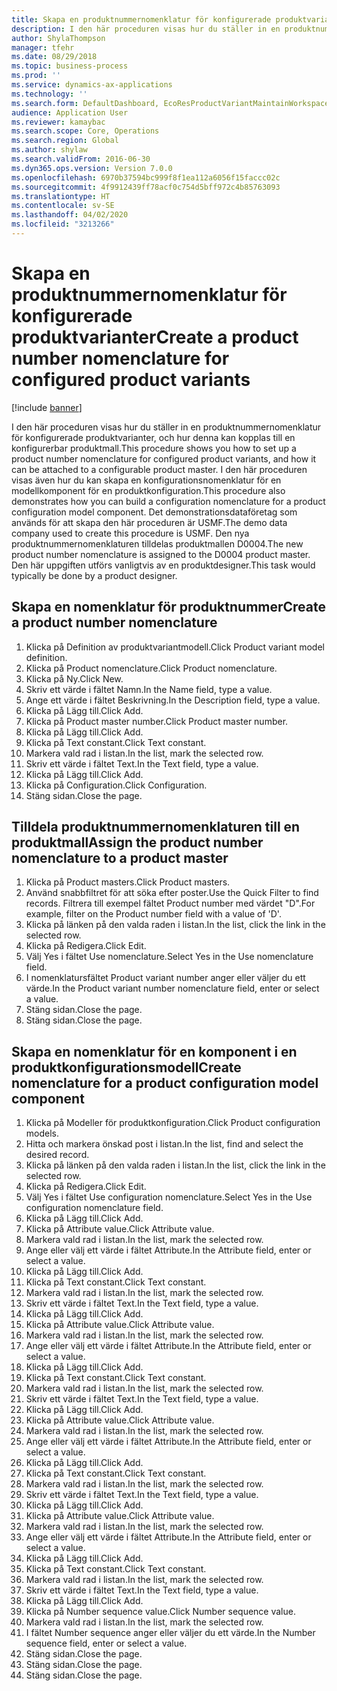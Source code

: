 ```yaml
---
title: Skapa en produktnummernomenklatur för konfigurerade produktvarianter
description: I den här proceduren visas hur du ställer in en produktnummernomenklatur för konfigurerade produktvarianter, och hur denna kan kopplas till en konfigurerbar produktmall.
author: ShylaThompson
manager: tfehr
ms.date: 08/29/2018
ms.topic: business-process
ms.prod: ''
ms.service: dynamics-ax-applications
ms.technology: ''
ms.search.form: DefaultDashboard, EcoResProductVariantMaintainWorkspace, EcoResNomenclature, EcoResProductListPage, EcoResProductDetails, PCProductConfigurationModelListPage, PCProductConfigurationModelDetails
audience: Application User
ms.reviewer: kamaybac
ms.search.scope: Core, Operations
ms.search.region: Global
ms.author: shylaw
ms.search.validFrom: 2016-06-30
ms.dyn365.ops.version: Version 7.0.0
ms.openlocfilehash: 6970b37594bc999f8f1ea112a6056f15faccc02c
ms.sourcegitcommit: 4f9912439ff78acf0c754d5bff972c4b85763093
ms.translationtype: HT
ms.contentlocale: sv-SE
ms.lasthandoff: 04/02/2020
ms.locfileid: "3213266"
---
```

# <a name="create-a-product-number-nomenclature-for-configured-product-variants"></a><span data-ttu-id="20966-103">Skapa en produktnummernomenklatur för konfigurerade produktvarianter</span><span class="sxs-lookup"><span data-stu-id="20966-103">Create a product number nomenclature for configured product variants</span></span>

[!include [banner](../../includes/banner.md)]

<span data-ttu-id="20966-104">I den här proceduren visas hur du ställer in en produktnummernomenklatur för konfigurerade produktvarianter, och hur denna kan kopplas till en konfigurerbar produktmall.</span><span class="sxs-lookup"><span data-stu-id="20966-104">This procedure shows you how to set up a product number nomenclature for configured product variants, and how it can be attached to a configurable product master.</span></span> <span data-ttu-id="20966-105">I den här proceduren visas även hur du kan skapa en konfigurationsnomenklatur för en modellkomponent för en produktkonfiguration.</span><span class="sxs-lookup"><span data-stu-id="20966-105">This procedure also demonstrates how you can build a configuration nomenclature for a product configuration model component.</span></span> <span data-ttu-id="20966-106">Det demonstrationsdataföretag som används för att skapa den här proceduren är USMF.</span><span class="sxs-lookup"><span data-stu-id="20966-106">The demo data company used to create this procedure is USMF.</span></span> <span data-ttu-id="20966-107">Den nya produktnummernomenklaturen tilldelas produktmallen D0004.</span><span class="sxs-lookup"><span data-stu-id="20966-107">The new product number nomenclature is assigned to the D0004 product master.</span></span> <span data-ttu-id="20966-108">Den här uppgiften utförs vanligtvis av en produktdesigner.</span><span class="sxs-lookup"><span data-stu-id="20966-108">This task would typically be done by a product designer.</span></span>


## <a name="create-a-product-number-nomenclature"></a><span data-ttu-id="20966-109">Skapa en nomenklatur för produktnummer</span><span class="sxs-lookup"><span data-stu-id="20966-109">Create a product number nomenclature</span></span>
1. <span data-ttu-id="20966-110">Klicka på Definition av produktvariantmodell.</span><span class="sxs-lookup"><span data-stu-id="20966-110">Click Product variant model definition.</span></span>
2. <span data-ttu-id="20966-111">Klicka på Product nomenclature.</span><span class="sxs-lookup"><span data-stu-id="20966-111">Click Product nomenclature.</span></span>
3. <span data-ttu-id="20966-112">Klicka på Ny.</span><span class="sxs-lookup"><span data-stu-id="20966-112">Click New.</span></span>
4. <span data-ttu-id="20966-113">Skriv ett värde i fältet Namn.</span><span class="sxs-lookup"><span data-stu-id="20966-113">In the Name field, type a value.</span></span>
5. <span data-ttu-id="20966-114">Ange ett värde i fältet Beskrivning.</span><span class="sxs-lookup"><span data-stu-id="20966-114">In the Description field, type a value.</span></span>
6. <span data-ttu-id="20966-115">Klicka på Lägg till.</span><span class="sxs-lookup"><span data-stu-id="20966-115">Click Add.</span></span>
7. <span data-ttu-id="20966-116">Klicka på Product master number.</span><span class="sxs-lookup"><span data-stu-id="20966-116">Click Product master number.</span></span>
8. <span data-ttu-id="20966-117">Klicka på Lägg till.</span><span class="sxs-lookup"><span data-stu-id="20966-117">Click Add.</span></span>
9. <span data-ttu-id="20966-118">Klicka på Text constant.</span><span class="sxs-lookup"><span data-stu-id="20966-118">Click Text constant.</span></span>
10. <span data-ttu-id="20966-119">Markera vald rad i listan.</span><span class="sxs-lookup"><span data-stu-id="20966-119">In the list, mark the selected row.</span></span>
11. <span data-ttu-id="20966-120">Skriv ett värde i fältet Text.</span><span class="sxs-lookup"><span data-stu-id="20966-120">In the Text field, type a value.</span></span>
12. <span data-ttu-id="20966-121">Klicka på Lägg till.</span><span class="sxs-lookup"><span data-stu-id="20966-121">Click Add.</span></span>
13. <span data-ttu-id="20966-122">Klicka på Configuration.</span><span class="sxs-lookup"><span data-stu-id="20966-122">Click Configuration.</span></span>
14. <span data-ttu-id="20966-123">Stäng sidan.</span><span class="sxs-lookup"><span data-stu-id="20966-123">Close the page.</span></span>

## <a name="assign-the-product-number-nomenclature-to-a-product-master"></a><span data-ttu-id="20966-124">Tilldela produktnummernomenklaturen till en produktmall</span><span class="sxs-lookup"><span data-stu-id="20966-124">Assign the product number nomenclature to a product master</span></span>
1. <span data-ttu-id="20966-125">Klicka på Product masters.</span><span class="sxs-lookup"><span data-stu-id="20966-125">Click Product masters.</span></span>
2. <span data-ttu-id="20966-126">Använd snabbfiltret för att söka efter poster.</span><span class="sxs-lookup"><span data-stu-id="20966-126">Use the Quick Filter to find records.</span></span> <span data-ttu-id="20966-127">Filtrera till exempel fältet Product number med värdet "D".</span><span class="sxs-lookup"><span data-stu-id="20966-127">For example, filter on the Product number field with a value of 'D'.</span></span>
3. <span data-ttu-id="20966-128">Klicka på länken på den valda raden i listan.</span><span class="sxs-lookup"><span data-stu-id="20966-128">In the list, click the link in the selected row.</span></span>
4. <span data-ttu-id="20966-129">Klicka på Redigera.</span><span class="sxs-lookup"><span data-stu-id="20966-129">Click Edit.</span></span>
5. <span data-ttu-id="20966-130">Välj Yes i fältet Use nomenclature.</span><span class="sxs-lookup"><span data-stu-id="20966-130">Select Yes in the Use nomenclature field.</span></span>
6. <span data-ttu-id="20966-131">I nomenklatursfältet Product variant number anger eller väljer du ett värde.</span><span class="sxs-lookup"><span data-stu-id="20966-131">In the Product variant number nomenclature field, enter or select a value.</span></span>
7. <span data-ttu-id="20966-132">Stäng sidan.</span><span class="sxs-lookup"><span data-stu-id="20966-132">Close the page.</span></span>
8. <span data-ttu-id="20966-133">Stäng sidan.</span><span class="sxs-lookup"><span data-stu-id="20966-133">Close the page.</span></span>

## <a name="create-nomenclature-for-a-product-configuration-model-component"></a><span data-ttu-id="20966-134">Skapa en nomenklatur för en komponent i en produktkonfigurationsmodell</span><span class="sxs-lookup"><span data-stu-id="20966-134">Create nomenclature for a product configuration model component</span></span>
1. <span data-ttu-id="20966-135">Klicka på Modeller för produktkonfiguration.</span><span class="sxs-lookup"><span data-stu-id="20966-135">Click Product configuration models.</span></span>
2. <span data-ttu-id="20966-136">Hitta och markera önskad post i listan.</span><span class="sxs-lookup"><span data-stu-id="20966-136">In the list, find and select the desired record.</span></span>
3. <span data-ttu-id="20966-137">Klicka på länken på den valda raden i listan.</span><span class="sxs-lookup"><span data-stu-id="20966-137">In the list, click the link in the selected row.</span></span>
4. <span data-ttu-id="20966-138">Klicka på Redigera.</span><span class="sxs-lookup"><span data-stu-id="20966-138">Click Edit.</span></span>
5. <span data-ttu-id="20966-139">Välj Yes i fältet Use configuration nomenclature.</span><span class="sxs-lookup"><span data-stu-id="20966-139">Select Yes in the Use configuration nomenclature field.</span></span>
6. <span data-ttu-id="20966-140">Klicka på Lägg till.</span><span class="sxs-lookup"><span data-stu-id="20966-140">Click Add.</span></span>
7. <span data-ttu-id="20966-141">Klicka på Attribute value.</span><span class="sxs-lookup"><span data-stu-id="20966-141">Click Attribute value.</span></span>
8. <span data-ttu-id="20966-142">Markera vald rad i listan.</span><span class="sxs-lookup"><span data-stu-id="20966-142">In the list, mark the selected row.</span></span>
9. <span data-ttu-id="20966-143">Ange eller välj ett värde i fältet Attribute.</span><span class="sxs-lookup"><span data-stu-id="20966-143">In the Attribute field, enter or select a value.</span></span>
10. <span data-ttu-id="20966-144">Klicka på Lägg till.</span><span class="sxs-lookup"><span data-stu-id="20966-144">Click Add.</span></span>
11. <span data-ttu-id="20966-145">Klicka på Text constant.</span><span class="sxs-lookup"><span data-stu-id="20966-145">Click Text constant.</span></span>
12. <span data-ttu-id="20966-146">Markera vald rad i listan.</span><span class="sxs-lookup"><span data-stu-id="20966-146">In the list, mark the selected row.</span></span>
13. <span data-ttu-id="20966-147">Skriv ett värde i fältet Text.</span><span class="sxs-lookup"><span data-stu-id="20966-147">In the Text field, type a value.</span></span>
14. <span data-ttu-id="20966-148">Klicka på Lägg till.</span><span class="sxs-lookup"><span data-stu-id="20966-148">Click Add.</span></span>
15. <span data-ttu-id="20966-149">Klicka på Attribute value.</span><span class="sxs-lookup"><span data-stu-id="20966-149">Click Attribute value.</span></span>
16. <span data-ttu-id="20966-150">Markera vald rad i listan.</span><span class="sxs-lookup"><span data-stu-id="20966-150">In the list, mark the selected row.</span></span>
17. <span data-ttu-id="20966-151">Ange eller välj ett värde i fältet Attribute.</span><span class="sxs-lookup"><span data-stu-id="20966-151">In the Attribute field, enter or select a value.</span></span>
18. <span data-ttu-id="20966-152">Klicka på Lägg till.</span><span class="sxs-lookup"><span data-stu-id="20966-152">Click Add.</span></span>
19. <span data-ttu-id="20966-153">Klicka på Text constant.</span><span class="sxs-lookup"><span data-stu-id="20966-153">Click Text constant.</span></span>
20. <span data-ttu-id="20966-154">Markera vald rad i listan.</span><span class="sxs-lookup"><span data-stu-id="20966-154">In the list, mark the selected row.</span></span>
21. <span data-ttu-id="20966-155">Skriv ett värde i fältet Text.</span><span class="sxs-lookup"><span data-stu-id="20966-155">In the Text field, type a value.</span></span>
22. <span data-ttu-id="20966-156">Klicka på Lägg till.</span><span class="sxs-lookup"><span data-stu-id="20966-156">Click Add.</span></span>
23. <span data-ttu-id="20966-157">Klicka på Attribute value.</span><span class="sxs-lookup"><span data-stu-id="20966-157">Click Attribute value.</span></span>
24. <span data-ttu-id="20966-158">Markera vald rad i listan.</span><span class="sxs-lookup"><span data-stu-id="20966-158">In the list, mark the selected row.</span></span>
25. <span data-ttu-id="20966-159">Ange eller välj ett värde i fältet Attribute.</span><span class="sxs-lookup"><span data-stu-id="20966-159">In the Attribute field, enter or select a value.</span></span>
26. <span data-ttu-id="20966-160">Klicka på Lägg till.</span><span class="sxs-lookup"><span data-stu-id="20966-160">Click Add.</span></span>
27. <span data-ttu-id="20966-161">Klicka på Text constant.</span><span class="sxs-lookup"><span data-stu-id="20966-161">Click Text constant.</span></span>
28. <span data-ttu-id="20966-162">Markera vald rad i listan.</span><span class="sxs-lookup"><span data-stu-id="20966-162">In the list, mark the selected row.</span></span>
29. <span data-ttu-id="20966-163">Skriv ett värde i fältet Text.</span><span class="sxs-lookup"><span data-stu-id="20966-163">In the Text field, type a value.</span></span>
30. <span data-ttu-id="20966-164">Klicka på Lägg till.</span><span class="sxs-lookup"><span data-stu-id="20966-164">Click Add.</span></span>
31. <span data-ttu-id="20966-165">Klicka på Attribute value.</span><span class="sxs-lookup"><span data-stu-id="20966-165">Click Attribute value.</span></span>
32. <span data-ttu-id="20966-166">Markera vald rad i listan.</span><span class="sxs-lookup"><span data-stu-id="20966-166">In the list, mark the selected row.</span></span>
33. <span data-ttu-id="20966-167">Ange eller välj ett värde i fältet Attribute.</span><span class="sxs-lookup"><span data-stu-id="20966-167">In the Attribute field, enter or select a value.</span></span>
34. <span data-ttu-id="20966-168">Klicka på Lägg till.</span><span class="sxs-lookup"><span data-stu-id="20966-168">Click Add.</span></span>
35. <span data-ttu-id="20966-169">Klicka på Text constant.</span><span class="sxs-lookup"><span data-stu-id="20966-169">Click Text constant.</span></span>
36. <span data-ttu-id="20966-170">Markera vald rad i listan.</span><span class="sxs-lookup"><span data-stu-id="20966-170">In the list, mark the selected row.</span></span>
37. <span data-ttu-id="20966-171">Skriv ett värde i fältet Text.</span><span class="sxs-lookup"><span data-stu-id="20966-171">In the Text field, type a value.</span></span>
38. <span data-ttu-id="20966-172">Klicka på Lägg till.</span><span class="sxs-lookup"><span data-stu-id="20966-172">Click Add.</span></span>
39. <span data-ttu-id="20966-173">Klicka på Number sequence value.</span><span class="sxs-lookup"><span data-stu-id="20966-173">Click Number sequence value.</span></span>
40. <span data-ttu-id="20966-174">Markera vald rad i listan.</span><span class="sxs-lookup"><span data-stu-id="20966-174">In the list, mark the selected row.</span></span>
41. <span data-ttu-id="20966-175">I fältet Number sequence anger eller väljer du ett värde.</span><span class="sxs-lookup"><span data-stu-id="20966-175">In the Number sequence field, enter or select a value.</span></span>
42. <span data-ttu-id="20966-176">Stäng sidan.</span><span class="sxs-lookup"><span data-stu-id="20966-176">Close the page.</span></span>
43. <span data-ttu-id="20966-177">Stäng sidan.</span><span class="sxs-lookup"><span data-stu-id="20966-177">Close the page.</span></span>
44. <span data-ttu-id="20966-178">Stäng sidan.</span><span class="sxs-lookup"><span data-stu-id="20966-178">Close the page.</span></span>

